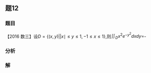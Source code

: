 ## 题12
### 题目
【2016 数三】设$D = \{ ( {x, y}) | | x \mid   \leq  y \leq  1, - 1 \leq  x \leq  1\}$,则${\iint }_{D}{x}^{2}{e}^{-{y}^{2}}{dxdy} =$-
### 分析

### 解